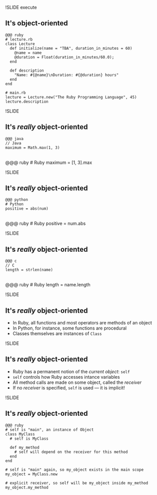 !SLIDE execute

## It's object-oriented

    @@@ ruby
    # lecture.rb
    class Lecture
      def initialize(name = "TBA", duration_in_minutes = 60)
        @name = name
        @duration = Float(duration_in_minutes/60.0);
      end

      def description
        "Name: #{@name}\nDuration: #{@duration} hours"
      end
    end

    # main.rb
    lecture = Lecture.new("The Ruby Programming Language", 45)
    lecture.description
    
!SLIDE

## It's *really* object-oriented

    @@@ java
    // Java
    maximum = Math.max(1, 3)
<br/>
    @@@ ruby
    # Ruby
    maximum = [1, 3].max

!SLIDE

## It's *really* object-oriented

    @@@ python
    # Python
    positive = abs(num)
<br/>
    @@@ ruby
    # Ruby
    positive = num.abs

!SLIDE

## It's *really* object-oriented

    @@@ c
    // C
    length = strlen(name)
<br/>
    @@@ ruby
    # Ruby
    length = name.length
    
!SLIDE

## It's *really* object-oriented

* In Ruby, all functions and most operators are methods of an object
* In Python, for instance, some functions are procedural
* Classes themselves are instances of `Class`

!SLIDE

## It's *really* object-oriented

* Ruby has a permanent notion of the *current object*: `self`
* `self` controls how Ruby accesses intance variables
* All method calls are made on some object, called the *receiver*
* If no *receiver* is specified, `self` is used — it is implicit!

!SLIDE

## It's *really* object-oriented

    @@@ ruby
    # self is "main", an instance of Object
    class MyClass
      # self is MyClass
    
      def my_method
        # self will depend on the receiver for this method
      end
    end
    
    # self is "main" again, so my_object exists in the main scope
    my_object = MyClass.new
    
    # explicit receiver, so self will be my_object inside my_method
    my_object.my_method
